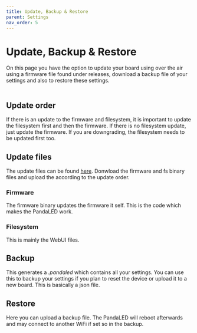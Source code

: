 ```yaml
---
title: Update, Backup & Restore
parent: Settings
nav_order: 5
---
```


# Update, Backup & Restore

On this page you have the option to update your board using over the air using a firmware file found under releases, download a backup file of your settings and also to restore these settings.
<br><br>

## Update order
If there is an update to the firmware and filesystem, it is important to update the filesystem first and then the firmware. If there is no filesystem update, just update the firmware.
If you are downgrading, the filesystem needs to be updated first too.


## Update files
The update files can be found [here](https://github.com/derDeno/PandaLED/releases). Donwload the firmware and fs binary files and upload the according to the update order.


### Firmware
The firmware binary updates the firmware it self. This is the code which makes the PandaLED work.


### Filesystem
This is mainly the WebUI files.


## Backup
This generates a <i>.pandaled</i> which contains all your settings. You can use this to backup your settings if you plan to reset the device or upload it to a new board.
This is basically a json file.


## Restore
Here you can upload a backup file. The PandaLED will reboot afterwards and may connect to another WiFi if set so in the backup.